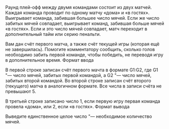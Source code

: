 

Раунд плей-офф между двумя командами состоит из двух матчей. Каждая команда проводит по одному матчу «дома» и «в гостях». Выигрывает команда, забившая большее число мячей. Если же число забитых мячей совпадает, выигрывает команд, забившая больше мячей «в гостях». Если и это число мячей совпадает, матч переходит в дополнительный тайм или серию пенальти.

Вам дан счёт первого матча, а также счёт текущей игры (которая ещё не завершилась). Помогите комментатору сообщить, сколько голов необходимо забить первой команде, чтобы победить, не переводя игру в дополнительное время.
Формат ввода

В первой строке записан счёт первого мачта в формате G1:G2, где G1 "— число мячей, забитых первой командой, а G2 "— число мячей, забитых второй командой. Во второй строке записан счёт второго (текущего) матча в аналогичном формате. Все числа в записи счёта не превышают 5.

В третьей строке записано число 1, если первую игру первая команда провела «дома», или 2, если «в гостях».
Формат вывода

Выведите единственное целое число "— необходимое количество мячей.